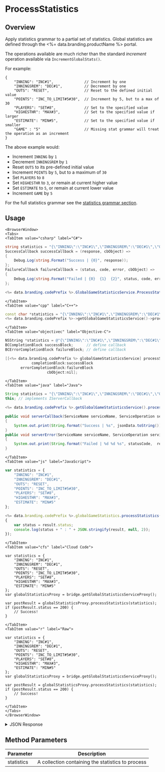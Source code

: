 # ProcessStatistics
## Overview
Apply statistics grammar to a partial set of statistics. Global statistics are defined through the <%= data.branding.productName %> portal.

The operations available are much richer than the standard *increment* operation available via `IncrementGlobalStats()`.

For example:
```
{
    "INNING": "INC#1",              // Increment by one
    "INNINGSREM": "DEC#1",          // Decrement by one
    "OUTS": "RESET",                // Reset to the defined initial value
    "POINTS": "INC_TO_LIMIT#5#30",  // Increment by 5, but to a max of 30
    "PLAYERS": "SET#8",             // Set to the specified value
    "HIGHESTHR": "MAX#3",           // Set to the specified value if larger
    "ESTIMATE": "MIN#5",            // Set to the specified value if smaller
    "GAME" : "5"                    // Missing stat grammar will treat the operation as an increment
}
```

The above example would:

* Increment `INNING` by `1`
* Decrement `INNINGSREM` by `1`
* Reset `OUTS` to its pre-defined initial value
* Increment `POINTS` by `5`, but to a maximum of `30`
* Set `PLAYERS` to `8`
* Set `HIGHESTHR` to `3`, or remain at current higher value
* Set `ESTIMATE` to `5`, or remain at current lower value
* Increment `GAME` by `5`


For the full statistics grammar see the [statistics grammar section](/api/appendix/statisticsgrammar).

<PartialServop service_name="globalGameStatistics" operation_name="PROCESS_STATISTICS" />

## Usage

```mdx-code-block
<BrowserWindow>
<Tabs>
<TabItem value="csharp" label="C#">
```

```csharp
string statistics = "{\"INNING\":\"INC#1\",\"INNINGSREM\":\"DEC#1\",\"OUTS\":\"RESET\",\"POINTS\":\"INC_TO_LIMIT#5#30\",\"PLAYERS\":\"SET#8\",\"HIGHESTHR\":\"MAX#3\",\"ESTIMATE\":\"MIN#5\"}";
SuccessCallback successCallback = (response, cbObject) =>
{
    Debug.Log(string.Format("Success | {0}", response));
};
FailureCallback failureCallback = (status, code, error, cbObject) =>
{
    Debug.Log(string.Format("Failed | {0}  {1}  {2}", status, code, error));
};

<%= data.branding.codePrefix %>.GlobalGameStatisticsService.ProcessStatistics(statistics, successCallback, failureCallback);
```

```mdx-code-block
</TabItem>
<TabItem value="cpp" label="C++">
```

```cpp
const char *statistics = "{\"INNING\":\"INC#1\",\"INNINGSREM\":\"DEC#1\",\"OUTS\":\"RESET\",\"POINTS\":\"INC_TO_LIMIT#5#30\",\"PLAYERS\":\"SET#8\",\"HIGHESTHR\":\"MAX#3\",\"ESTIMATE\":\"MIN#5\"}";
<%= data.branding.codePrefix %>->getGlobalGameStatisticsService()->processStatistics(statistics, this);
```

```mdx-code-block
</TabItem>
<TabItem value="objectivec" label="Objective-C">
```

```objectivec
NSString *statistics = @"{\"INNING\":\"INC#1\",\"INNINGSREM\":\"DEC#1\",\"OUTS\":\"RESET\",\"POINTS\":\"INC_TO_LIMIT#5#30\",\"PLAYERS\":\"SET#8\",\"HIGHESTHR\":\"MAX#3\",\"ESTIMATE\":\"MIN#5\"}";
BCCompletionBlock successBlock;      // define callback
BCErrorCompletionBlock failureBlock; // define callback

[[<%= data.branding.codePrefix %> globalGameStatisticsService] processStatistics:statistics
            completionBlock:successBlock
       errorCompletionBlock:failureBlock
                   cbObject:nil];
```

```mdx-code-block
</TabItem>
<TabItem value="java" label="Java">
```

```java
String statistics = "{\"INNING\":\"INC#1\",\"INNINGSREM\":\"DEC#1\",\"OUTS\":\"RESET\",\"POINTS\":\"INC_TO_LIMIT#5#30\",\"PLAYERS\":\"SET#8\",\"HIGHESTHR\":\"MAX#3\",\"ESTIMATE\":\"MIN#5\"}";
this; // implements IServerCallback

<%= data.branding.codePrefix %>.getGlobalGameStatisticsService().processStatistics(statistics, this);

public void serverCallback(ServiceName serviceName, ServiceOperation serviceOperation, JSONObject jsonData)
{
    System.out.print(String.format("Success | %s", jsonData.toString()));
}
public void serverError(ServiceName serviceName, ServiceOperation serviceOperation, int statusCode, int reasonCode, String jsonError)
{
    System.out.print(String.format("Failed | %d %d %s", statusCode,  reasonCode, jsonError.toString()));
}
```

```mdx-code-block
</TabItem>
<TabItem value="js" label="JavaScript">
```

```javascript
var statistics = {
    "INNING": "INC#1",
    "INNINGSREM": "DEC#1",
    "OUTS": "RESET",
    "POINTS": "INC_TO_LIMIT#5#30",
    "PLAYERS": "SET#8",
    "HIGHESTHR": "MAX#3",
    "ESTIMATE": "MIN#5"
};

<%= data.branding.codePrefix %>.globalGameStatistics.processStatistics(statistics, result =>
{
	var status = result.status;
	console.log(status + " : " + JSON.stringify(result, null, 2));
});
```

```mdx-code-block
</TabItem>
<TabItem value="cfs" label="Cloud Code">
```

```cfscript
var statistics = {
    "INNING": "INC#1",
    "INNINGSREM": "DEC#1",
    "OUTS": "RESET",
    "POINTS": "INC_TO_LIMIT#5#30",
    "PLAYERS": "SET#8",
    "HIGHESTHR": "MAX#3",
    "ESTIMATE": "MIN#5"
};
var globalStatisticsProxy = bridge.getGlobalStatisticsServiceProxy();

var postResult = globalStatisticsProxy.processStatistics(statistics);
if (postResult.status == 200) {
    // Success!
}
```

```mdx-code-block
</TabItem>
<TabItem value="r" label="Raw">
```

```cfscript
var statistics = {
    "INNING": "INC#1",
    "INNINGSREM": "DEC#1",
    "OUTS": "RESET",
    "POINTS": "INC_TO_LIMIT#5#30",
    "PLAYERS": "SET#8",
    "HIGHESTHR": "MAX#3",
    "ESTIMATE": "MIN#5"
};
var globalStatisticsProxy = bridge.getGlobalStatisticsServiceProxy();

var postResult = globalStatisticsProxy.processStatistics(statistics);
if (postResult.status == 200) {
    // Success!
}
```

```mdx-code-block
</TabItem>
</Tabs>
</BrowserWindow>
```

<details>
<summary>JSON Response</summary>

```json
{
  "data": {
    "statisticsExceptions": {
      "INNINGSREM": "minApplied"
    },
    "statistics": {
      "OUTS": 0,
      "HIGHESTHR": 4,
      "PLAYERS": 8,
      "INNINGSREM": 0,
      "INNING": 2,
      "POINTS": 11,
      "ESTIMATE": 5
    }
  },
  "status": 200
}
```
</details>

## Method Parameters
Parameter | Description
--------- | -----------
statistics | A collection containing the statistics to process


